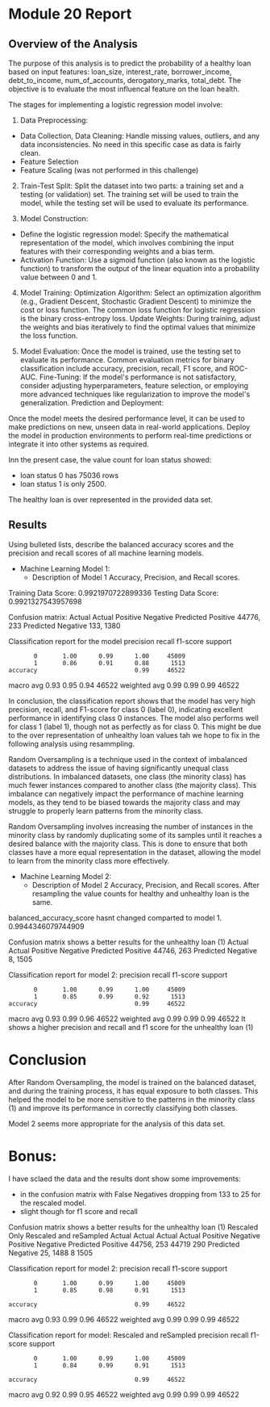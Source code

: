 # Module 20 Report

## Overview of the Analysis

The purpose of this analysis is to predict the probability of a healthy loan based on input features: loan_size, interest_rate, borrower_income, debt_to_income, num_of_accounts, derogatory_marks, total_debt. 
The objective is to evaluate the most influencal feature on the loan health.

The stages for implementing a logistic regression model involve:

1. Data Preprocessing:
- Data Collection, Data Cleaning: Handle missing values, outliers, and any data inconsistencies. No need in this specific case as data is fairly clean.
- Feature Selection
- Feature Scaling (was not performed in this challenge)

2. Train-Test Split:
Split the dataset into two parts: a training set and a testing (or validation) set. The training set will be used to train the model, while the testing set will be used to evaluate its performance.

3. Model Construction:
- Define the logistic regression model: Specify the mathematical representation of the model, which involves combining the input features with their corresponding weights and a bias term.
- Activation Function: Use a sigmoid function (also known as the logistic function) to transform the output of the linear equation into a probability value between 0 and 1.

4. Model Training:
Optimization Algorithm: Select an optimization algorithm (e.g., Gradient Descent, Stochastic Gradient Descent) to minimize the cost or loss function. The common loss function for logistic regression is the binary cross-entropy loss.
Update Weights: During training, adjust the weights and bias iteratively to find the optimal values that minimize the loss function.

5. Model Evaluation:
Once the model is trained, use the testing set to evaluate its performance. Common evaluation metrics for binary classification include accuracy, precision, recall, F1 score, and ROC-AUC.
Fine-Tuning: If the model's performance is not satisfactory, consider adjusting hyperparameters, feature selection, or employing more advanced techniques like regularization to improve the model's generalization.
Prediction and Deployment:

Once the model meets the desired performance level, it can be used to make predictions on new, unseen data in real-world applications.
Deploy the model in production environments to perform real-time predictions or integrate it into other systems as required.

Inn the present case, the value count for loan status showed: 
- loan status 0 has 75036 rows 
- loan status 1 is only 2500.

The healthy loan is over represented in the provided data set.

## Results

Using bulleted lists, describe the balanced accuracy scores and the precision and recall scores of all machine learning models.

* Machine Learning Model 1:
  * Description of Model 1 Accuracy, Precision, and Recall scores.

Training Data Score: 0.9921970722899336
Testing Data Score: 0.9921327543957698

Confusion matrix:
                      Actual        Actual
                      Positive     Negative
Predicted Positive     44776,        233
Predicted Negative      133,        1380

Classification report for the model
              precision    recall  f1-score   support

           0       1.00      0.99      1.00     45009
           1       0.86      0.91      0.88      1513
    accuracy                           0.99     46522
   macro avg       0.93      0.95      0.94     46522
weighted avg       0.99      0.99      0.99     46522

In conclusion, the classification report shows that the model has very high precision, recall, and F1-score for class 0 (label 0), indicating excellent performance in identifying class 0 instances. The model also performs well for class 1 (label 1), though not as perfectly as for class 0. This might be due to the over representation of unhealthy loan values tah we hope to fix in the following analysis using resammpling.

Random Oversampling is a technique used in the context of imbalanced datasets to address the issue of having significantly unequal class distributions. In imbalanced datasets, one class (the minority class) has much fewer instances compared to another class (the majority class). This imbalance can negatively impact the performance of machine learning models, as they tend to be biased towards the majority class and may struggle to properly learn patterns from the minority class.

Random Oversampling involves increasing the number of instances in the minority class by randomly duplicating some of its samples until it reaches a desired balance with the majority class. This is done to ensure that both classes have a more equal representation in the dataset, allowing the model to learn from the minority class more effectively.

* Machine Learning Model 2:
  * Description of Model 2 Accuracy, Precision, and Recall scores.
After resampling the value counts for healthy and unhealthy loan is the same.

balanced_accuracy_score hasnt changed comparted to model 1.
0.9944346079744909

Confusion matrix shows a better results for the unhealthy loan (1)
                      Actual        Actual
                      Positive     Negative
Predicted Positive     44746,        263
Predicted Negative      8,          1505

Classification report for  model 2:
              precision    recall  f1-score   support

           0       1.00      0.99      1.00     45009
           1       0.85      0.99      0.92      1513
    accuracy                           0.99     46522
   macro avg       0.93      0.99      0.96     46522
weighted avg       0.99      0.99      0.99     46522
It shows a higher precision and recall and f1 score for the unhealthy loan (1)

# Conclusion 
After Random Oversampling, the model is trained on the balanced dataset, and during the training process, it has equal exposure to both classes. This helped the model to be more sensitive to the patterns in the minority class (1) and improve its performance in correctly classifying both classes.

Model 2 seems more appropriate for the analysis of this data set.

# Bonus:
I have sclaed the data and the results dont show some improvements:
- in the confusion matrix with False Negatives dropping from 133 to 25 for the rescaled model.
- slight though for f1 score and recall

Confusion matrix shows a better results for the unhealthy loan (1)
                          Rescaled Only           Rescaled and reSampled
                      Actual        Actual      Actual        Actual 
                      Positive     Negative     Positive     Negative
Predicted Positive     44756,        253          44719         290
Predicted Negative      25,          1488           8           1505

Classification report for  model 2:
              precision    recall  f1-score   support

           0       1.00      0.99      1.00     45009
           1       0.85      0.98      0.91      1513

    accuracy                           0.99     46522
   macro avg       0.93      0.99      0.96     46522
weighted avg       0.99      0.99      0.99     46522

Classification report for  model:
 Rescaled and reSampled
              precision    recall  f1-score   support

           0       1.00      0.99      1.00     45009
           1       0.84      0.99      0.91      1513

    accuracy                           0.99     46522
   macro avg       0.92      0.99      0.95     46522
weighted avg       0.99      0.99      0.99     46522
